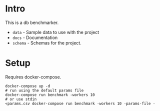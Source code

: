 Intro
=====

This is a db benchmarker.

* `data` - Sample data to use with the project
* `docs` - Documentation
* `schema` - Schemas for the project.

Setup
=====

Requires docker-compose.

```
docker-compose up -d
# run using the default params file
docker-compose run benchmark -workers 10
# or use stdin
<params.csv docker-compose run benchmark -workers 10 -params-file -
```
